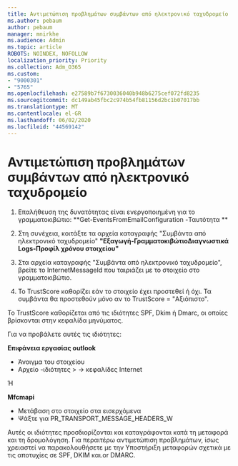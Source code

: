 ```yaml
---
title: Αντιμετώπιση προβλημάτων συμβάντων από ηλεκτρονικό ταχυδρομείο
ms.author: pebaum
author: pebaum
manager: mnirkhe
ms.audience: Admin
ms.topic: article
ROBOTS: NOINDEX, NOFOLLOW
localization_priority: Priority
ms.collection: Adm_O365
ms.custom:
- "9000301"
- "5765"
ms.openlocfilehash: e27589b7f6730036040b948b6275cef072fd8235
ms.sourcegitcommit: dc149ab45fbc2c974b54fb81156d2bc1b07017bb
ms.translationtype: MT
ms.contentlocale: el-GR
ms.lasthandoff: 06/02/2020
ms.locfileid: "44569142"
---
```

# <a name="troubleshooting-events-from-email"></a>Αντιμετώπιση προβλημάτων συμβάντων από ηλεκτρονικό ταχυδρομείο

1. Επαλήθευση της δυνατότητας είναι ενεργοποιημένη για το γραμματοκιβώτιο: **Get-EventsFromEmailConfiguration -Ταυτότητα <mailbox> **

2. Στη συνέχεια, κοιτάξτε τα αρχεία καταγραφής "Συμβάντα από ηλεκτρονικό ταχυδρομείο" **"Εξαγωγή-ΓραμματοκιβώτιοΔιαγνωστικά <mailbox> Logs-Προφίλ χρόνου στοιχείου"**

3. Στα αρχεία καταγραφής "Συμβάντα από ηλεκτρονικό ταχυδρομείο", βρείτε το InternetMessageId που ταιριάζει με το στοιχείο στο γραμματοκιβώτιο.  

4. Το TrustScore καθορίζει εάν το στοιχείο έχει προστεθεί ή όχι. Τα συμβάντα θα προστεθούν μόνο αν το TrustScore = "Αξιόπιστο".

Το TrustScore καθορίζεται από τις ιδιότητες SPF, Dkim ή Dmarc, οι οποίες βρίσκονται στην κεφαλίδα μηνύματος.

Για να προβάλετε αυτές τις ιδιότητες:

**Επιφάνεια εργασίας outlook**

- Άνοιγμα του στοιχείου
- Αρχείο -ιδιότητες > -> κεφαλίδες Internet

Ή

**Mfcmapi**

- Μετάβαση στο στοιχείο στα εισερχόμενα
- Ψάξτε για PR_TRANSPORT_MESSAGE_HEADERS_W

Αυτές οι ιδιότητες προσδιορίζονται και καταγράφονται κατά τη μεταφορά και τη δρομολόγηση. Για περαιτέρω αντιμετώπιση προβλημάτων, ίσως χρειαστεί να παρακολουθήσετε με την Υποστήριξη μεταφορών σχετικά με τις αποτυχίες σε SPF, DKIM και.or DMARC.